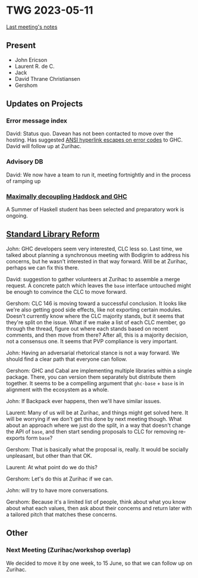 # TWG 2023-05-11

[Last meeting's notes](https://github.com/haskellfoundation/tech-proposals/blob/main/meetings/2023-04-13.md)

## Present

* John Ericson
* Laurent R. de C.
* Jack
* David Thrane Christiansen
* Gershom

## Updates on Projects

### Error message index

David: Status quo. Davean has not been contacted to move over the hosting. Has suggested [ANSI hyperlink escapes on error codes](https://gitlab.haskell.org/ghc/ghc/-/issues/23259) to GHC. David will follow up at Zurihac.

### Advisory DB

David: We now have a team to run it, meeting fortnightly and in the process of ramping up

### [Maximally decoupling Haddock and GHC](https://github.com/haskellfoundation/tech-proposals/pull/44)

A Summer of Haskell student has been selected and preparatory work is ongoing.

## [Standard Library Reform](https://github.com/haskellfoundation/tech-proposals/pull/47)


John: GHC developers seem very interested, CLC less so. Last time, we talked about planning a synchronous meeting with Bodigrim to address his concerns, but he wasn't interested in that way forward. Will be at Zurihac, perhaps we can fix this there.

David: suggestion to gather volunteers at Zurihac to assemble a merge request. A concrete patch which leaves the `base` interface untouched might be enough to convince the CLC to move forward.

Gershom: CLC 146 is moving toward a successful conclusion. It looks like we're also getting good side effects, like not exporting certain modules. Doesn't currently know where the CLC majority stands, but it seems that they're split on the issue. What if we make a list of each CLC member, go through the thread, figure out where each stands based on recent comments, and then move from there? After all, this is a majority decision, not a consensus one. It seems that PVP compliance is very important.

John: Having an adversarial rhetorical stance is not a way forward. We should find a clear path that everyone can follow.

Gershom: GHC and Cabal are implementing multiple libraries within a single package. There, you can version them separately but distribute them together. It seems to be a compelling argument that `ghc-base` + `base` is in alignment with the ecosystem as a whole.

John: If Backpack ever happens, then we'll have similar issues.

Laurent: Many of us will be at Zurihac, and things might get solved here. It will be worrying if we don't get this done by next meeting though. What about an approach where we just do the split, in a way that doesn't change the API of `base`, and then start sending proposals to CLC for removing re-exports form `base`?

Gershom: That is basically what the proposal is, really. It would be socially unpleasant, but other than that OK.

Laurent: At what point do we do this?

Gershom: Let's do this at Zurihac if we can.

John: will try to have more conversations.

Gershom: Because it's a limited list of people, think about what you know about what each values, then ask about their concerns and return later with a tailored pitch that matches these concerns.



## Other


### Next Meeting (Zurihac/workshop overlap)

We decided to move it by one week, to 15 June, so that we can follow up on Zurihac.
